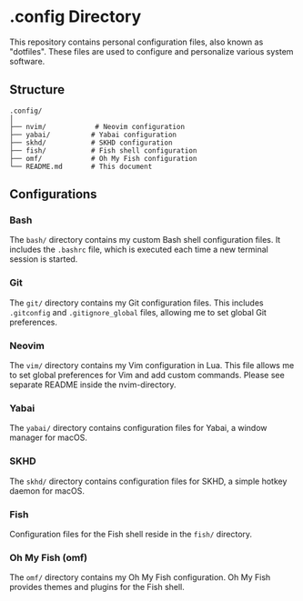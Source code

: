 # .config Directory

This repository contains personal configuration files, also known as "dotfiles". These files are used to configure and personalize various system software.

## Structure

```plaintext
.config/
│
├── nvim/            # Neovim configuration
├── yabai/          # Yabai configuration
├── skhd/           # SKHD configuration
├── fish/           # Fish shell configuration
├── omf/            # Oh My Fish configuration
└── README.md       # This document
```


## Configurations

### Bash

The `bash/` directory contains my custom Bash shell configuration files. It includes the `.bashrc` file, which is executed each time a new terminal session is started.

### Git

The `git/` directory contains my Git configuration files. This includes `.gitconfig` and `.gitignore_global` files, allowing me to set global Git preferences.

### Neovim

The `vim/` directory contains my Vim configuration in Lua. This file allows me to set global preferences for Vim and add custom commands. Please see separate README inside the nvim-directory.

### Yabai

The `yabai/` directory contains configuration files for Yabai, a window manager for macOS.

### SKHD

The `skhd/` directory contains configuration files for SKHD, a simple hotkey daemon for macOS.

### Fish

Configuration files for the Fish shell reside in the `fish/` directory.

### Oh My Fish (omf)

The `omf/` directory contains my Oh My Fish configuration. Oh My Fish provides themes and plugins for the Fish shell.

